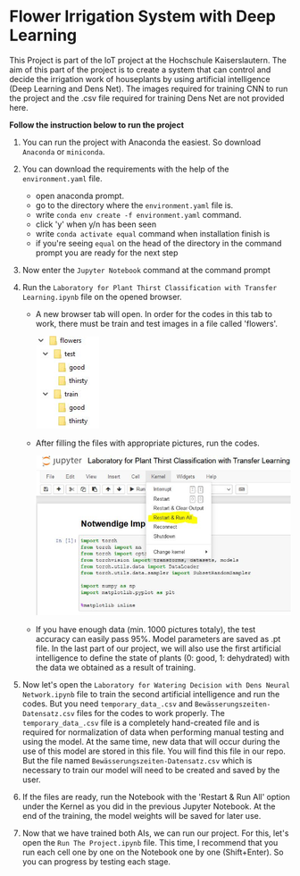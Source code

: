 [//]: # (Image References)

[image1]: ./assets/folders.JPG "Folder Design"
[image2]: ./assets/run_lab1.JPG "Lab CNN"

# Flower Irrigation System with Deep Learning 

This Project is part of the IoT project at the Hochschule Kaiserslautern. The aim of this part of the project is to create a system that can control and decide the irrigation work of houseplants by using artificial intelligence (Deep Learning and Dens Net). The images required for training CNN to run the project and the .csv file required for training Dens Net are not provided here. 

**Follow the instruction below to run the project**

1. You can run the project with Anaconda the easiest. So download `Anaconda` or `miniconda`.

2. You can download the requirements with the help of the `environment.yaml` file.

    - open anaconda prompt.
    - go to the directory where the `environment.yaml` file is.
    - write `conda env create -f environment.yaml` command. 
    - click 'y' when y/n has been seen
    - write `conda activate equal` command when installation finish is
    - if you're seeing `equal` on the head of the directory in the command prompt you are ready for the next step
    
3. Now enter the `Jupyter Notebook` command at the command prompt

4. Run the `Laboratory for Plant Thirst Classification with Transfer Learning.ipynb` file on the opened browser.

    * A new browser tab will open. In order for the codes in this tab to work, there must be train and test images in a file called 'flowers'. 
    
        ![Folder Design][image1]
        
    * After filling the files with appropriate pictures, run the codes. 
    
        ![Lab CNN][image2]
        
    * If you have enough data (min. 1000 pictures totaly), the test accuracy can easily pass 95%. Model parameters are saved as .pt file. In the last part of our project, we will also use the first artificial intelligence to define the state of plants (0: good, 1: dehydrated) with the data we obtained as a result of training.
    
5. Now let's open the `Laboratory for Watering Decision with Dens Neural Network.ipynb` file to train the second artificial intelligence and run the codes. But you need `temporary_data_.csv` and `Bewässerungszeiten-Datensatz.csv` files for the codes to work properly. The `temporary_data_.csv` file is a completely hand-created file and is required for normalization of data when performing manual testing and using the model. At the same time, new data that will occur during the use of this model are stored in this file. You will find this file in our repo. But the file named `Bewässerungszeiten-Datensatz.csv` which is necessary to train our model will need to be created and saved by the user. 

6. If the files are ready, run the Notebook with the 'Restart & Run All' option under the Kernel as you did in the previous Jupyter Notebook. At the end of the training, the model weights will be saved for later use.

7. Now that we have trained both AIs, we can run our project. For this, let's open the `Run The Project.ipynb` file. This time, I recommend that you run each cell one by one on the Notebook one by one (Shift+Enter). So you can progress by testing each stage.